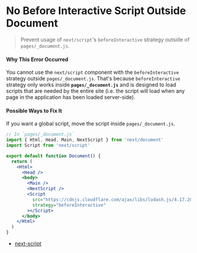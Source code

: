 # No Before Interactive Script Outside Document

> Prevent usage of `next/script`'s `beforeInteractive` strategy outside of `pages/_document.js`.

#### Why This Error Occurred

You cannot use the `next/script` component with the `beforeInteractive` strategy outside `pages/_document.js`. That's because `beforeInteractive` strategy only works inside **`pages/_document.js`** and is designed to load scripts that are needed by the entire site (i.e. the script will load when any page in the application has been loaded server-side).

#### Possible Ways to Fix It

If you want a global script, move the script inside `pages/_document.js`.

```jsx
// In `pages/_document.js`
import { Html, Head, Main, NextScript } from 'next/document'
import Script from 'next/script'

export default function Document() {
  return (
    <Html>
      <Head />
      <body>
        <Main />
        <NextScript />
        <Script
          src="https://cdnjs.cloudflare.com/ajax/libs/lodash.js/4.17.20/lodash.min.js"
          strategy="beforeInteractive"
        ></Script>
      </body>
    </Html>
  )
}
```

- [next-script](https://nextjs.org/docs/basic-features/script#usage)
